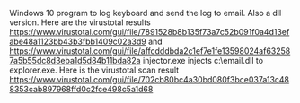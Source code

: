 Windows 10 program to log keyboard and send the log to email. Also a dll version. Here are the virustotal results https://www.virustotal.com/gui/file/7891528b8b135f73a7c52b091f0a4d13efabe48a1123bb43b3fbb1409c02a3d9 and https://www.virustotal.com/gui/file/affcdddbda2c1ef7e1fe13598024af632587a5b55dc8d3eba1d5d84b11bda82a
injector.exe injects c:\email.dll to explorer.exe. Here is the virustotal scan result https://www.virustotal.com/gui/file/702cb80bc4a30bd080f3bce037a13c488353cab897968ffd0c2fce498c5a1d68

